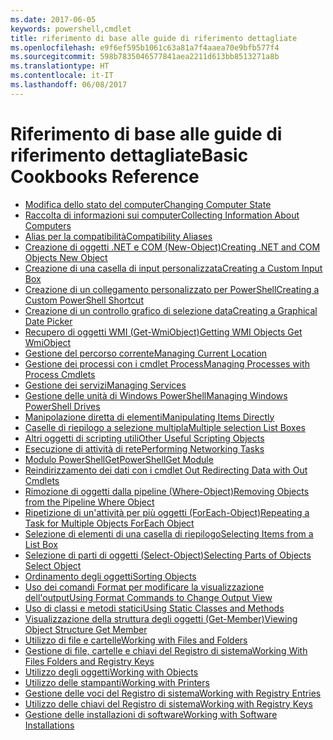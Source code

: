 ```yaml
---
ms.date: 2017-06-05
keywords: powershell,cmdlet
title: riferimento di base alle guide di riferimento dettagliate
ms.openlocfilehash: e9f6ef595b1061c63a81a7f4aaea70e9bfb577f4
ms.sourcegitcommit: 598b7835046577841aea2211d613bb8513271a8b
ms.translationtype: HT
ms.contentlocale: it-IT
ms.lasthandoff: 06/08/2017
---
```

#  <a name="basic-cookbooks-reference"></a><span data-ttu-id="51208-103">Riferimento di base alle guide di riferimento dettagliate</span><span class="sxs-lookup"><span data-stu-id="51208-103">Basic Cookbooks Reference</span></span>

-  [<span data-ttu-id="51208-104">Modifica dello stato del computer</span><span class="sxs-lookup"><span data-stu-id="51208-104">Changing Computer State</span></span>](Changing-Computer-State.md)
-  [<span data-ttu-id="51208-105">Raccolta di informazioni sui computer</span><span class="sxs-lookup"><span data-stu-id="51208-105">Collecting Information About Computers</span></span>](Collecting-Information-About-Computers.md)
-  [<span data-ttu-id="51208-106">Alias per la compatibilità</span><span class="sxs-lookup"><span data-stu-id="51208-106">Compatibility Aliases</span></span>](Appendix-1---Compatibility-Aliases.md)
-  [<span data-ttu-id="51208-107">Creazione di oggetti .NET e COM (New-Object)</span><span class="sxs-lookup"><span data-stu-id="51208-107">Creating .NET and COM Objects  New Object </span></span>](Creating-.NET-and-COM-Objects--New-Object-.md)
-  [<span data-ttu-id="51208-108">Creazione di una casella di input personalizzata</span><span class="sxs-lookup"><span data-stu-id="51208-108">Creating a Custom Input Box</span></span>](Creating-a-Custom-Input-Box.md)
-  [<span data-ttu-id="51208-109">Creazione di un collegamento personalizzato per PowerShell</span><span class="sxs-lookup"><span data-stu-id="51208-109">Creating a Custom PowerShell Shortcut</span></span>](Appendix-2---Creating-a-Custom-PowerShell-Shortcut.md)
-  [<span data-ttu-id="51208-110">Creazione di un controllo grafico di selezione data</span><span class="sxs-lookup"><span data-stu-id="51208-110">Creating a Graphical Date Picker</span></span>](Creating-a-Graphical-Date-Picker.md)
-  [<span data-ttu-id="51208-111">Recupero di oggetti WMI (Get-WmiObject)</span><span class="sxs-lookup"><span data-stu-id="51208-111">Getting WMI Objects  Get WmiObject </span></span>](Getting-WMI-Objects--Get-WmiObject-.md)
-  [<span data-ttu-id="51208-112">Gestione del percorso corrente</span><span class="sxs-lookup"><span data-stu-id="51208-112">Managing Current Location</span></span>](Managing-Current-Location.md)
-  [<span data-ttu-id="51208-113">Gestione dei processi con i cmdlet Process</span><span class="sxs-lookup"><span data-stu-id="51208-113">Managing Processes with Process Cmdlets</span></span>](Managing-Processes-with-Process-Cmdlets.md)
-  [<span data-ttu-id="51208-114">Gestione dei servizi</span><span class="sxs-lookup"><span data-stu-id="51208-114">Managing Services</span></span>](Managing-Services.md)
-  [<span data-ttu-id="51208-115">Gestione delle unità di Windows PowerShell</span><span class="sxs-lookup"><span data-stu-id="51208-115">Managing Windows PowerShell Drives</span></span>](Managing-Windows-PowerShell-Drives.md)
-  [<span data-ttu-id="51208-116">Manipolazione diretta di elementi</span><span class="sxs-lookup"><span data-stu-id="51208-116">Manipulating Items Directly</span></span>](Manipulating-Items-Directly.md)
-  [<span data-ttu-id="51208-117">Caselle di riepilogo a selezione multipla</span><span class="sxs-lookup"><span data-stu-id="51208-117">Multiple selection List Boxes</span></span>](Multiple-selection-List-Boxes.md)
-  [<span data-ttu-id="51208-118">Altri oggetti di scripting utili</span><span class="sxs-lookup"><span data-stu-id="51208-118">Other Useful Scripting Objects</span></span>](Other-Useful-Scripting-Objects.md)
-  [<span data-ttu-id="51208-119">Esecuzione di attività di rete</span><span class="sxs-lookup"><span data-stu-id="51208-119">Performing Networking Tasks</span></span>](Performing-Networking-Tasks.md)
-  [<span data-ttu-id="51208-120">Modulo PowerShellGet</span><span class="sxs-lookup"><span data-stu-id="51208-120">PowerShellGet Module</span></span>](PowerShellGet-Module.md)
-  [<span data-ttu-id="51208-121">Reindirizzamento dei dati con i cmdlet Out   </span><span class="sxs-lookup"><span data-stu-id="51208-121">Redirecting Data with Out   Cmdlets</span></span>](Redirecting-Data-with-Out---Cmdlets.md)
-  [<span data-ttu-id="51208-122">Rimozione di oggetti dalla pipeline (Where-Object)</span><span class="sxs-lookup"><span data-stu-id="51208-122">Removing Objects from the Pipeline  Where Object </span></span>](Removing-Objects-from-the-Pipeline--Where-Object-.md)
-  [<span data-ttu-id="51208-123">Ripetizione di un'attività per più oggetti (ForEach-Object)</span><span class="sxs-lookup"><span data-stu-id="51208-123">Repeating a Task for Multiple Objects  ForEach Object </span></span>](Repeating-a-Task-for-Multiple-Objects--ForEach-Object-.md)
-  [<span data-ttu-id="51208-124">Selezione di elementi di una casella di riepilogo</span><span class="sxs-lookup"><span data-stu-id="51208-124">Selecting Items from a List Box</span></span>](Selecting-Items-from-a-List-Box.md)
-  [<span data-ttu-id="51208-125">Selezione di parti di oggetti (Select-Object)</span><span class="sxs-lookup"><span data-stu-id="51208-125">Selecting Parts of Objects  Select Object </span></span>](Selecting-Parts-of-Objects--Select-Object-.md)
-  [<span data-ttu-id="51208-126">Ordinamento degli oggetti</span><span class="sxs-lookup"><span data-stu-id="51208-126">Sorting Objects</span></span>](Sorting-Objects.md)
-  [<span data-ttu-id="51208-127">Uso dei comandi Format per modificare la visualizzazione dell'output</span><span class="sxs-lookup"><span data-stu-id="51208-127">Using Format Commands to Change Output View</span></span>](Using-Format-Commands-to-Change-Output-View.md)
-  [<span data-ttu-id="51208-128">Uso di classi e metodi statici</span><span class="sxs-lookup"><span data-stu-id="51208-128">Using Static Classes and Methods</span></span>](Using-Static-Classes-and-Methods.md)
-  [<span data-ttu-id="51208-129">Visualizzazione della struttura degli oggetti (Get-Member)</span><span class="sxs-lookup"><span data-stu-id="51208-129">Viewing Object Structure  Get Member </span></span>](Viewing-Object-Structure--Get-Member-.md)
-  [<span data-ttu-id="51208-130">Utilizzo di file e cartelle</span><span class="sxs-lookup"><span data-stu-id="51208-130">Working with Files and Folders</span></span>](Working-with-Files-and-Folders.md)
-  [<span data-ttu-id="51208-131">Gestione di file, cartelle e chiavi del Registro di sistema</span><span class="sxs-lookup"><span data-stu-id="51208-131">Working With Files Folders and Registry Keys</span></span>](Working-With-Files-Folders-and-Registry-Keys.md)
-  [<span data-ttu-id="51208-132">Utilizzo degli oggetti</span><span class="sxs-lookup"><span data-stu-id="51208-132">Working with Objects</span></span>](Working-with-Objects.md)
-  [<span data-ttu-id="51208-133">Utilizzo delle stampanti</span><span class="sxs-lookup"><span data-stu-id="51208-133">Working with Printers</span></span>](Working-with-Printers.md)
-  [<span data-ttu-id="51208-134">Gestione delle voci del Registro di sistema</span><span class="sxs-lookup"><span data-stu-id="51208-134">Working with Registry Entries</span></span>](Working-with-Registry-Entries.md)
-  [<span data-ttu-id="51208-135">Utilizzo delle chiavi del Registro di sistema</span><span class="sxs-lookup"><span data-stu-id="51208-135">Working with Registry Keys</span></span>](Working-with-Registry-Keys.md)
-  [<span data-ttu-id="51208-136">Gestione delle installazioni di software</span><span class="sxs-lookup"><span data-stu-id="51208-136">Working with Software Installations</span></span>](Working-with-Software-Installations.md)

